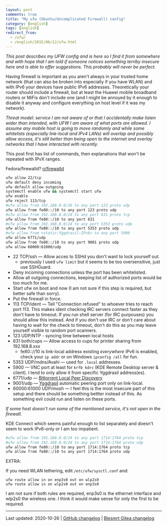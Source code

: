 ```yaml
---
layout: post
comments: true
title: "My ufw (Ubuntu/Uncomplicated Firewall) config"
category: [english]
tags: [english]
redirect_from:
  - /ufw/
  - /english/2015/06/12/ufw.html
---
```


_This post describes my UFW config and is here so I find it from somewhere
and with hope that I am told if someone notices something terriby insecure
here and is able to offer suggestions. This probably will never be
perfect._

Having firewall is important as you aren't always in your trusted home
network (that can also be broken into especially if you have WLAN) and
with IPv6 your devices have public IPv6 addresses. Theoretically your
router should include a firewall, but at least the Huawei mobile broadband
routers or MiFis don't include one (and I might be annoyed by it enough
to disable it anyway and configure everything on host level if it was
my network).

_Threat model: service I am not aware of or that I accidentally make
listen wider than intended, with UFW I am aware of what ports are
allowed. I assume any mobile host is going to move randomly and while
some whitelists (especially link-local and IPv4 LANs) will overlap and
possibly allow access, it's still better than being open to the internet
and overlay networks that I have interacted with recently._

This post first has list of commands, then explanations that won't be
repeated with IPvX ranges.

Fedora/firewalld? [n/firewalld](/n/firewalld)

```bash
ufw allow 22/tcp
ufw default deny incoming
ufw default allow outgoing
systemctl enable ufw && systemctl start ufw
ufw enable
ufw reject 113/tcp
#ufw allow from 192.168.0.0/16 to any port 123 proto udp
ufw allow from fe80::/10 to any port 123 proto udp
#ufw allow from 192.168.8.0/24 to any port 631 proto tcp
ufw allow from fe80::/10 to any port 631
#ufw allow from 192.168.8.0/24 to any port 5353 proto udp
ufw allow from fe80::/10 to any port 5353 proto udp
#ufw allow from <static:Yggdrasil:IPv6> to any port 5900
ufw allow 6771/udp
ufw allow from fe80::/10 to any port 9001 proto udp
ufw allow 60000:61000/udp
```

- 22 TCP/ssh — Allow acces to SSHd you don't want to lock yourself out.
  - previously I used `ufw limit` but it seems to be too oversensitive,
    just use SSHGuard.
- Deny incoming connections unless the port has been whitelisted.
- Allow all outgoing connections, keeping list of authorized ports would
  be too much for me.
- Start ufw on boot and now (I am not sure if this step is required, but
  better safe than sorry).
- Put the firewall in force.
- 113 TCP/ident — Tell "Connection refused" to whoever tries to reach port 113. This makes ident checking IRC servers connect faster as they don't
  have to timeout. If you run shell server (for IRC purpouses) you should
  allow this instead. And if you don't use IRC or don't care about having
  to wait for the check to timeout, don't do this as you may leave
  yourself visible to random port scanners.
- 123 UDP/NTP - syncing time between local hosts
- 631 both/cups — Allow access to cups for printer sharing from 192.168.8.xxx
  - fe80:://10 is link-local address existing _everywhere_ IPv6 is enabled,
    check your `ip addr` or on Windows `ipconfig /all` for fun.
- 5353 UDP/mdns/Avahi — used for `.local` addresses.
- 5900 — VNC port at least for `krfb kdrc` (KDE Remote Desktop server & client).
  I tend to only allow it from specific Yggdrasil address(es).
- 6771/udp — [Bittorrent Local Peer Discovery](http://bittorrent.org/beps/bep_0014.html)
- 9001/udp — [Yggdrasil](https://yggdrasil-network.github.io/) automatic
  peering port only on link-local.
- 60000:61000 UDP/mosh — I feel this is the most insecure part of this
  setup and there should be something bettter instead of this. As
  something evil could run and listen on these ports.

_If some host doesn't run some of the mentioned service, it's not open in
the firewall._

KDE Connect which seems painful enough to list separately and doesn't seem
to work IPv6-only or I am too impatient.

```bash
#ufw allow from 192.168.8.0/24 to any port 1714:1764 proto tcp
#ufw allow from 192.168.8.0/24 to any port 1714:1764 proto udp
ufw allow from fe80::/10 to any port 1714:1764 proto tcp
ufw allow from fe80::/10 to any port 1714:1764 proto udp
```

EXTRA:

If you need WLAN tethering, edit `/etc/ufw/sysctl.conf` and:

```
ufw route allow in on enp3s0 out on wlp2s0
ufw route allow in on wlp2s0 out on enp3s0
```

I am not sure if both rules are required, enp3s0 is the ethernet interface
and wlp2s0 the wireless one. I think it would make sense for only the first
to be required.

---

Last updated: 2020-10-26 | [GitHub changelog](https://github.com/Mikaela/mikaela.github.io/commits/master/_posts/2015-06-12-ufw.md) |
[Blesmrt Gitea changelog](https://gitea.blesmrt.net/mikaela/mikaela-info/commits/branch/master/_posts/2015-06-12-ufw.md)
